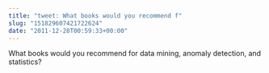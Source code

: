 ```yaml
---
title: "tweet: What books would you recommend f"
slug: "151829607421722624"
date: "2011-12-28T00:59:33+00:00"
---
```

What books would you recommend for data mining, anomaly detection, and statistics?